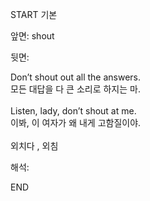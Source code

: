 START
기본

앞면:
shout


뒷면:
<div><div>Don’t shout out all the answers. </div><div><div>모든 대답을 다 큰 소리로 하지는 마.</div></div></div><div><br></div><div><div>Listen, lady, don’t shout at me. </div><div><div>이봐, 이 여자가 왜 내게 고함질이야.</div></div></div><div><br></div><div>외치다 , 외침</div>


해석:
<!--ID: 1746614454663-->
END